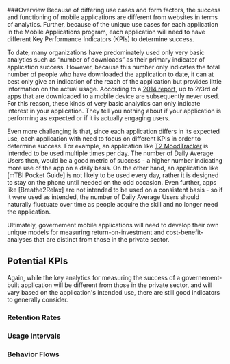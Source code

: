 ###Overview
Because of differing use cases and form factors, the success and functioning of mobile applications are different from websites in terms of analytics. Further, because of the unique use cases for each application in the Mobile Applications program, each application will need to have different Key Performance Indicators (KPIs) to determine success.

To date, many organizations have predominately used only very basic analytics such as “number of downloads” as their primary indicator of application success. However, because this number only indicates the total number of people who have downloaded the application to date, it can at best only give an indication of the reach of the application but provides little information on the actual usage. According to a [2014 report](http://stakeholders.ofcom.org.uk/market-data-research/other/research-publications/adults/adults-media-lit-14/?utm_source=updates&utm_medium=email&utm_campaign=media-lit-adults-14), up to 2/3rd of apps that are downloaded to a mobile device are subsequently never used. For this reason, these kinds of very basic analytics can only indicate interest in your application. They tell you nothing about if your application is performing as expected or if it is actually engaging users. 

Even more challenging is that, since each application differs in its expected use, each application with need to focus on different KPIs in order to determine success. For example, an application like [T2 MoodTracker](http://t2health.dcoe.mil/apps/t2-mood-tracker) is intended to be used multiple times per day. The number of Daily Average Users then, would be a good metric of success - a higher number indicating more use of the app on a daily basis. On the other hand, an application like [mTBI Pocket Guide] is not likely to be used every day, rather it is designed to stay on the phone until needed on the odd occasion. Even further, apps like [Breathe2Relax] are not intended to be used on a consistent basis - so if it were used as intended, the number of Daily Average Users should naturally fluctuate over time as people acquire the skill and no longer need the application.

Ultimately, governement mobile applications will need to develop their own unique models for measuring return-on-investment and cost-benefit-analyses that are distinct from those in the private sector. 

## Potential KPIs  
Again, while the key analytics for measuring the success of a governement-built application will be different from those in the private sector, and will vary based on the application's intended use, there are still good indicators to generally consider.

### Retention Rates

### Usage Intervals

### Behavior Flows

### 